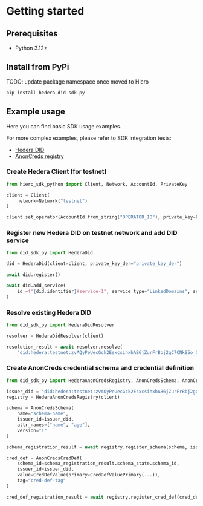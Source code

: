# Getting started

## Prerequisites

- Python 3.12+

## Install from PyPi

TODO: update package namespace once moved to Hiero

```bash
pip install hedera-did-sdk-py
```

## Example usage

Here you can find basic SDK usage examples.

For more complex examples, please refer to SDK integration tests:

- [Hedera DID](https://github.com/hashgraph/did-sdk-py/blob/main/tests/integration/test_hedera_did.py)
- [AnonCreds registry](https://github.com/hashgraph/did-sdk-py/blob/main/tests/integration/test_hedera_anoncreds_registry.py)

### Create Hedera Client (for testnet)

```python
from hiero_sdk_python import Client, Network, AccountId, PrivateKey

client = Client(
    network=Network("testnet")
)

client.set_operator(AccountId.from_string("OPERATOR_ID"), private_key=PrivateKey.from_string("OPERATOR_KEY"))
```

### Register new Hedera DID on testnet network and add DID service

```python
from did_sdk_py import HederaDid

did = HederaDid(client=client, private_key_der="private_key_der")

await did.register()

await did.add_service(
    id_=f"{did.identifier}#service-1", service_type="LinkedDomains", service_endpoint="https://example.com/vcs"
)
```

### Resolve existing Hedera DID

```python
from did_sdk_py import HederaDidResolver

resolver = HederaDidResolver(client)

resolution_result = await resolver.resolve(
    "did:hedera:testnet:zvAQyPeUecGck2EsxcsihxhAB6jZurFrBbj2gC7CNkS5o_0.0.5063027")
```

### Create AnonCreds credential schema and credential definition

```python
from did_sdk_py import HederaAnonCredsRegistry, AnonCredsSchema, AnonCredsCredDef, CredDefValue, CredDefValuePrimary

issuer_did = "did:hedera:testnet:zvAQyPeUecGck2EsxcsihxhAB6jZurFrBbj2gC7CNkS5o_0.0.5063027"
registry = HederaAnonCredsRegistry(client)

schema = AnonCredsSchema(
    name="schema-name",
    issuer_id=issuer_did,
    attr_names=["name", "age"],
    version="1"
)

schema_registration_result = await registry.register_schema(schema, issuer_did, "OPERATOR_KEY_DER")

cred_def = AnonCredsCredDef(
    schema_id=schema_registration_result.schema_state.schema_id,
    issuer_id=issuer_did,
    value=CredDefValue(primary=CredDefValuePrimary(...)),
    tag="cred-def-tag"
)

cred_def_registration_result = await registry.register_cred_def(cred_def, issuer_did, "OPERATOR_KEY_DER")
```
